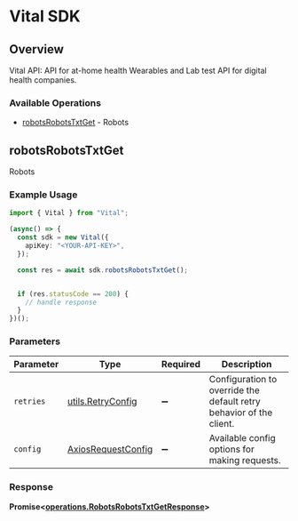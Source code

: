 # Vital SDK


## Overview

Vital API: API for at-home health Wearables and Lab test API for digital health companies.

### Available Operations

* [robotsRobotsTxtGet](#robotsrobotstxtget) - Robots

## robotsRobotsTxtGet

Robots

### Example Usage

```typescript
import { Vital } from "Vital";

(async() => {
  const sdk = new Vital({
    apiKey: "<YOUR-API-KEY>",
  });

  const res = await sdk.robotsRobotsTxtGet();


  if (res.statusCode == 200) {
    // handle response
  }
})();
```

### Parameters

| Parameter                                                           | Type                                                                | Required                                                            | Description                                                         |
| ------------------------------------------------------------------- | ------------------------------------------------------------------- | ------------------------------------------------------------------- | ------------------------------------------------------------------- |
| `retries`                                                           | [utils.RetryConfig](../../models/utils/retryconfig.md)              | :heavy_minus_sign:                                                  | Configuration to override the default retry behavior of the client. |
| `config`                                                            | [AxiosRequestConfig](https://axios-http.com/docs/req_config)        | :heavy_minus_sign:                                                  | Available config options for making requests.                       |


### Response

**Promise<[operations.RobotsRobotsTxtGetResponse](../../models/operations/robotsrobotstxtgetresponse.md)>**

